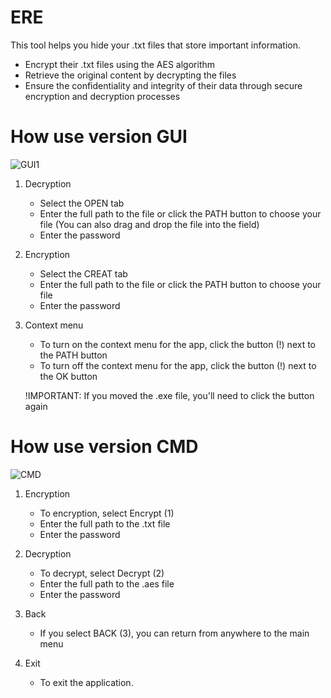 # ERE

This tool helps you hide your .txt files that store important information.

- Encrypt their .txt files using the AES algorithm
- Retrieve the original content by decrypting the files
- Ensure the confidentiality and integrity of their data through secure encryption and decryption processes

# How use version GUI
![GUI1](https://github.com/user-attachments/assets/6d773893-ca35-4c8c-9848-72baf1d2a4c8)

1. Decryption
   - Select the OPEN tab
   - Enter the full path to the file or click the PATH button to choose your file (You can also drag and drop the file into the field)
   - Enter the password

2. Encryption
   - Select the CREAT tab
   - Enter the full path to the file or click the PATH button to choose your file
   - Enter the password

3. Context menu
   - To turn on the context menu for the app, click the button (!) next to the PATH button
   - To turn off the context menu for the app, click the button (!) next to the OK button

   !IMPORTANT: If you moved the .exe file, you'll need to click the button again

# How use version CMD
![CMD](https://github.com/user-attachments/assets/258d5e22-3003-42b6-a1a2-c7eeeebf7955)

1. Encryption
   - To encryption, select Encrypt (1)
   - Enter the full path to the .txt file
   - Enter the password

2. Decryption
   - To decrypt, select Decrypt (2)
   - Enter the full path to the .aes file
   - Enter the password

3. Back
   - If you select BACK (3), you can return from anywhere to the main menu
   
4. Exit
    - To exit the application.


